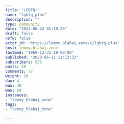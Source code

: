 ```yaml
---
title: "LGBTQ+" 
name: "lgbtq_plus"
description: ""
type: community
date: "2023-06-23 01:19:26"
draft: false
nsfw: false
actor_id: "https://lemmy.blahaj.zone/c/lgbtq_plus"
host: lemmy.blahaj.zone
lastmod: "1969-12-31 19:00:00"
published: "2023-06-11 11:13:32"
subscribers: 535
posts: 20
comments: 77
weight: 20
dau: 4
wau: 40
mau: 64
instances:
- "lemmy_blahaj_zone"
tags: 
- "lemmy_blahaj_zone"

---
```

